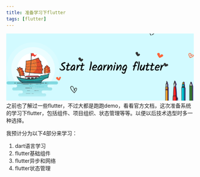 ```yaml
---
title: 准备学习下flutter
tags: [flutter]
---
```

![headerimg](./Header.png)
之前也了解过一些flutter，不过大都是跑跑demo，看看官方文档，这次准备系统的学习下flutter，包括组件、项目组织、状态管理等等。以便以后技术选型时多一种选择。
<!--truncate-->
我预计分为以下4部分来学习：

1. dart语言学习
2. flutter基础组件
3. flutter异步和网络
4. flutter状态管理



